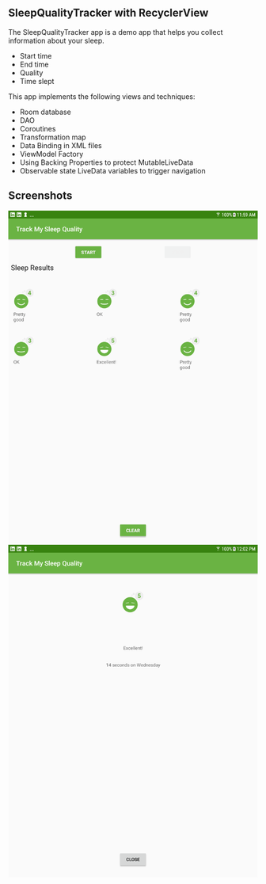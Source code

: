 ## SleepQualityTracker with RecyclerView

The SleepQualityTracker app is a demo app that helps you collect information about your sleep.
* Start time
* End time
* Quality
* Time slept

This app implements the following views and techniques:
* Room database
* DAO
* Coroutines
* Transformation map
* Data Binding in XML files
* ViewModel Factory
* Using Backing Properties to protect MutableLiveData
* Observable state LiveData variables to trigger navigation


## Screenshots

![Screenshot1](screenshots/sleep_tracker_recycler_home.png)
![Screenshot2](screenshots/sleep_tracker_recycler_detail.png)
